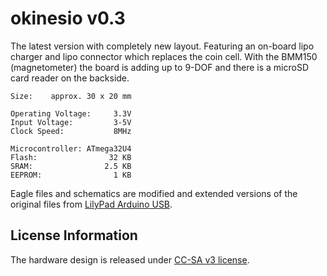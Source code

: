 # okinesio v0.3

The latest version with completely new layout. Featuring an on-board lipo charger and lipo connector which replaces the coin cell.
With the BMM150 (magnetometer) the board is adding up to 9-DOF and there is a microSD card reader on the backside.


```
Size:    approx. 30 x 20 mm

Operating Voltage:     3.3V
Input Voltage:         3-5V
Clock Speed:           8MHz

Microcontroller: ATmega32U4
Flash:                32 KB
SRAM:                2.5 KB
EEPROM:                1 KB
```


Eagle files and schematics are modified and extended versions of the original files from [LilyPad Arduino USB](https://github.com/sparkfun/LilyPad_Arduino_USB).


License Information
-------------------
The hardware design is released under [CC-SA v3 license](http://creativecommons.org/licenses/by-sa/3.0).
